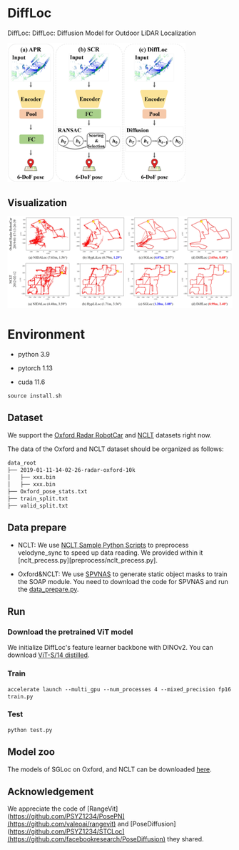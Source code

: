 # DiffLoc
DiffLoc: DiffLoc: Diffusion Model for Outdoor LiDAR Localization

<img src="https://github.com/liw95/DiffLoc/blob/main/img/DiffLoc.jpg" width=400>

## Visualization
![image](img/Results.jpg)

# Environment

- python 3.9

- pytorch 1.13

- cuda 11.6

```
source install.sh
```

## Dataset

We support the [Oxford Radar RobotCar](https://oxford-robotics-institute.github.io/radar-robotcar-dataset/datasets) and [NCLT](https://robots.engin.umich.edu/nclt/) datasets right now.

The data of the Oxford and NCLT dataset should be organized as follows:

```
data_root
├── 2019-01-11-14-02-26-radar-oxford-10k
│   ├── xxx.bin
│   ├── xxx.bin
├── Oxford_pose_stats.txt
├── train_split.txt
├── valid_split.txt
```

## Data prepare

- NCLT: We use [NCLT Sample Python Scripts](https://robots.engin.umich.edu/nclt/) to preprocess velodyne_sync to speed up data reading. We provided within it [nclt_precess.py][preprocess/nclt_precess.py].

- Oxford&NCLT: We use [SPVNAS](https://github.com/mit-han-lab/spvnas) to generate static object masks to train the SOAP module. You need to download the code for SPVNAS and run the [data_prepare.py](preprocess/data_prepare.py).


## Run

### Download the pretrained ViT model
We initialize DiffLoc's feature learner backbone with DINOv2. You can download [ViT-S/14 distilled](https://github.com/facebookresearch/dinov2?tab=readme-ov-file).

### Train

```
accelerate launch --multi_gpu --num_processes 4 --mixed_precision fp16 train.py
```

### Test
```
python test.py
```

## Model zoo

The models of SGLoc on Oxford, and NCLT can be downloaded [here](https://drive.google.com/drive/folders/17uhEqc7BYqLETecllyLMorI0lOI9hBiQ).

## Acknowledgement

 We appreciate the code of [RangeVit](https://github.com/PSYZ1234/PosePN](https://github.com/valeoai/rangevit) and [PoseDiffusion](https://github.com/PSYZ1234/STCLoc](https://github.com/facebookresearch/PoseDiffusion) they shared.
